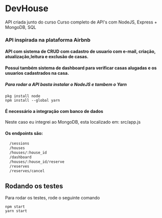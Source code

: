 # DevHouse
API criada junto do curso Curso completo de API's com NodeJS, Express + MongoDB, SQL
### API inspirada na plataforma Airbnb
#### API com sistema de CRUD com cadastro de usuario com e-mail, criação, atualização,leitura e exclusão de casas.
#### Possui também sistema de dashboard para verificar casas alugadas e os usuarios cadastrados na casa.


##### Para rodar a API basta instalar o NodeJS e tambem o Yarn
```
pkg install node
npm install --global yarn
```

#### É necessário a integração com banco de dados
Neste caso eu integrei ao MongoDB, esta localizado em:  src/app.js

#### Os endpoints são:

```bash
  /sessions
  /houses
  /houses/:house_id
  /dashboard
  /houses/:house_id/reserve
  /reserves
  /reserves/cancel
```

## Rodando os testes

Para rodar os testes, rode o seguinte comando
```
npm start
yarn start
```
